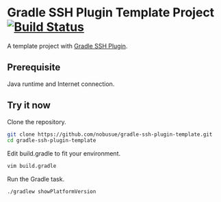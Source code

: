 Gradle SSH Plugin Template Project [![Build Status](https://travis-ci.org/gradle-ssh-plugin/template.svg?branch=master)](https://travis-ci.org/gradle-ssh-plugin/template)
==================================

A template project with [Gradle SSH Plugin](https://github.com/int128/gradle-ssh-plugin).


Prerequisite
------------

Java runtime and Internet connection.


Try it now
----------

Clone the repository.
```bash
git clone https://github.com/nobusue/gradle-ssh-plugin-template.git
cd gradle-ssh-plugin-template
```

Edit build.gradle to fit your environment.
```bash
vim build.gradle
```

Run the Gradle task.
```bash
./gradlew showPlatformVersion
```
